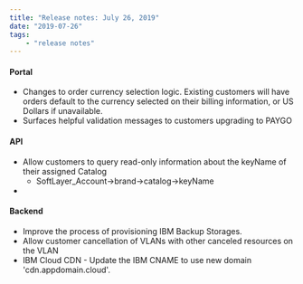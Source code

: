 ```yaml
---
title: "Release notes: July 26, 2019"
date: "2019-07-26"
tags:
    - "release notes"
---
```


#### Portal
- Changes to order currency selection logic. Existing customers will have orders default to the currency selected on their billing information, or US Dollars if unavailable.
- Surfaces helpful validation messages to customers upgrading to PAYGO

#### API
- Allow customers to query read-only information about the keyName of their assigned Catalog
    + SoftLayer_Account->brand->catalog->keyName
-  

#### Backend
- Improve the process of provisioning IBM Backup Storages.
- Allow customer cancellation of VLANs with other canceled resources on the VLAN
- IBM Cloud CDN - Update the IBM CNAME to use new domain 'cdn.appdomain.cloud'.